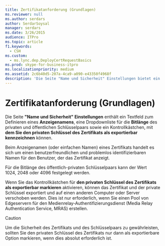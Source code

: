 ```yaml
---
title: Zertifikatanforderung (Grundlagen)
ms.reviewer: null
ms.author: serdars
author: SerdarSoysal
manager: serdars
ms.date: 3/26/2015
audience: ITPro
ms.topic: article
f1.keywords:
  - CSH
ms.custom:
  - ms.lync.dep.DeployCertRequestBasics
ms.prod: skype-for-business-itpro
ms.localizationpriority: medium
ms.assetid: 2c6b40d5-207a-4ca9-a090-e43350f4968f
description: 'Die Seite "Name und Sicherheit" Einstellungen bietet ein Textfeld zum Definieren eines Anzeigenamens, eine Dropdownliste für die Bitlänge des privaten und öffentlichen Schlüsselpaars sowie ein Kontrollkästchen, mit dem Sie den privaten Schlüssel des Zertifikats als exportierbar kennzeichnen können.'
---
```


# <a name="certificate-request-basic"></a>Zertifikatanforderung (Grundlagen)
 
Die Seite **"Name und Sicherheit" Einstellungen** enthält ein Textfeld zum Definieren eines **Anzeigenamens**, eine Dropdownliste für die **Bitlänge** des privaten und öffentlichen Schlüsselpaars sowie ein Kontrollkästchen, mit **dem Sie den privaten Schlüssel des Zertifikats als exportierbar kennzeichnen** können.
  
Beim Anzeigenamen (oder einfachen Namen) eines Zertifikats handelt es sich um einen benutzerfreundlichen und problemlos identifizierbaren Namen für den Benutzer, der das Zertifikat anzeigt.
  
Für die Bitlänge des öffentlich-privaten Schlüsselpaars kann der Wert 1024, 2048 oder 4096 festgelegt werden.
  
Wenn Sie das Kontrollkästchen für **den privaten Schlüssel des Zertifikats als exportierbar markieren** aktivieren, können das Zertifikat und der private Schlüssel exportiert und auf einen anderen Computer oder Server verschoben werden. Dies ist nur erforderlich, wenn Sie einen Pool von Edgeservern für den Medienrelay-Authentifizierungsdienst (Media Relay Authentication Service, MRAS) erstellen.
  
> [!CAUTION]
> Um die Sicherheit des Zertifikats und des Schlüsselpaars zu gewährleisten, sollten Sie den privaten Schlüssel des Zertifikats nur dann als exportierbare Option markieren, wenn dies absolut erforderlich ist. 
  


